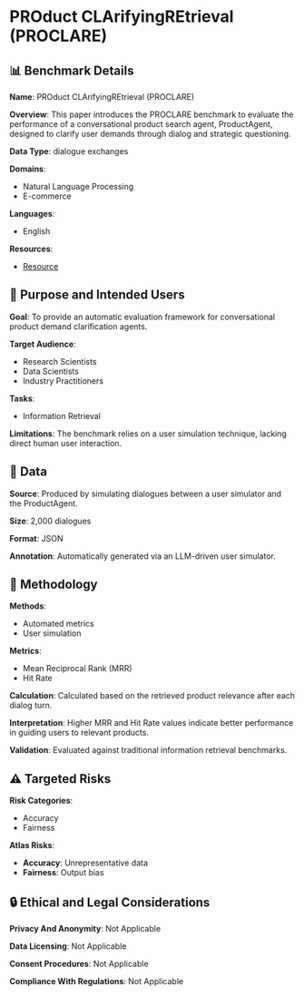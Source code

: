 # PROduct CLArifyingREtrieval (PROCLARE)

## 📊 Benchmark Details

**Name**: PROduct CLArifyingREtrieval (PROCLARE)

**Overview**: This paper introduces the PROCLARE benchmark to evaluate the performance of a conversational product search agent, ProductAgent, designed to clarify user demands through dialog and strategic questioning.

**Data Type**: dialogue exchanges

**Domains**:
- Natural Language Processing
- E-commerce

**Languages**:
- English

**Resources**:
- [Resource](https://arxiv.org/abs/2407.00942)

## 🎯 Purpose and Intended Users

**Goal**: To provide an automatic evaluation framework for conversational product demand clarification agents.

**Target Audience**:
- Research Scientists
- Data Scientists
- Industry Practitioners

**Tasks**:
- Information Retrieval

**Limitations**: The benchmark relies on a user simulation technique, lacking direct human user interaction.

## 💾 Data

**Source**: Produced by simulating dialogues between a user simulator and the ProductAgent.

**Size**: 2,000 dialogues

**Format**: JSON

**Annotation**: Automatically generated via an LLM-driven user simulator.

## 🔬 Methodology

**Methods**:
- Automated metrics
- User simulation

**Metrics**:
- Mean Reciprocal Rank (MRR)
- Hit Rate

**Calculation**: Calculated based on the retrieved product relevance after each dialog turn.

**Interpretation**: Higher MRR and Hit Rate values indicate better performance in guiding users to relevant products.

**Validation**: Evaluated against traditional information retrieval benchmarks.

## ⚠️ Targeted Risks

**Risk Categories**:
- Accuracy
- Fairness

**Atlas Risks**:
- **Accuracy**: Unrepresentative data
- **Fairness**: Output bias

## 🔒 Ethical and Legal Considerations

**Privacy And Anonymity**: Not Applicable

**Data Licensing**: Not Applicable

**Consent Procedures**: Not Applicable

**Compliance With Regulations**: Not Applicable
